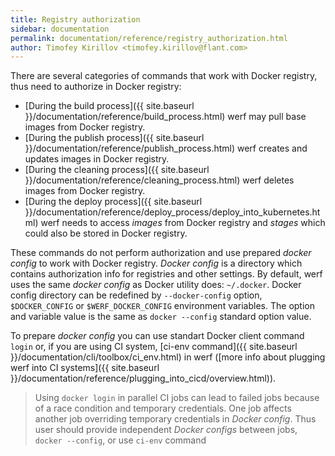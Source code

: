 ```yaml
---
title: Registry authorization
sidebar: documentation
permalink: documentation/reference/registry_authorization.html
author: Timofey Kirillov <timofey.kirillov@flant.com>
---
```


There are several categories of commands that work with Docker registry, thus need to authorize in Docker registry:

* [During the build process]({{ site.baseurl }}/documentation/reference/build_process.html) werf may pull base images from Docker registry.
* [During the publish process]({{ site.baseurl }}/documentation/reference/publish_process.html) werf creates and updates images in Docker registry.
* [During the cleaning process]({{ site.baseurl }}/documentation/reference/cleaning_process.html) werf deletes images from Docker registry.
* [During the deploy process]({{ site.baseurl }}/documentation/reference/deploy_process/deploy_into_kubernetes.html) werf needs to access _images_ from Docker registry and _stages_ which could also be stored in Docker registry.

These commands do not perform authorization and use prepared _docker config_ to work with Docker registry.
_Docker config_ is a directory which contains authorization info for registries and other settings.
By default, werf uses the same _docker config_ as Docker utility does: `~/.docker`.
Docker config directory can be redefined by `--docker-config` option, `$DOCKER_CONFIG` or `$WERF_DOCKER_CONFIG` environment variables.
The option and variable value is the same as `docker --config` standard option value.

To prepare _docker config_ you can use standart Docker client command `login` or, if you are using CI system, [ci-env command]({{ site.baseurl }}/documentation/cli/toolbox/ci_env.html) in werf ([more info about plugging werf into CI systems]({{ site.baseurl }}/documentation/reference/plugging_into_cicd/overview.html)).

> Using `docker login` in parallel CI jobs can lead to failed jobs because of a race condition and temporary credentials.
One job affects another job overriding temporary credentials in _Docker config_.
Thus user should provide independent _Docker configs_ between jobs, `docker --config`, or use `ci-env` command
